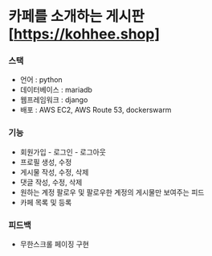 # 카페를 소개하는 게시판 [https://kohhee.shop]

### 스택
- 언어 : python
- 데이터베이스 : mariadb
- 웹프레임워크 : django
- 배포 : AWS EC2, AWS Route 53, dockerswarm

### 기능
- 회원가입 - 로그인 - 로그아웃
- 프로필 생성, 수정 
- 게시물 작성, 수정, 삭제
- 댓글 작성, 수정, 삭제
- 원하는 계정 팔로우 및 팔로우한 계정의 게시물만 보여주는 피드 
- 카페 목록 및 등록

### 피드백
- 무한스크롤 페이징 구현 
